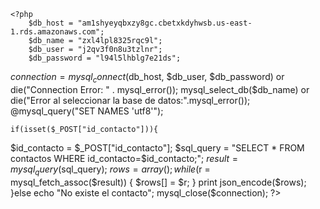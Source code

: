     <?php
        $db_host = "am1shyeyqbxzy8gc.cbetxkdyhwsb.us-east-1.rds.amazonaws.com";
        $db_name = "zxl4lpl8325rqc9l";
        $db_user = "j2qv3f0n8u3tzlnr";
        $db_password = "l94l5lhblg7e21ds";
  
  $connection = mysql_connect($db_host, $db_user, $db_password) or die("Connection Error: " . mysql_error());
  mysql_select_db($db_name) or die("Error al seleccionar la base de datos:".mysql_error());
  @mysql_query("SET NAMES 'utf8'");

	if(isset($_POST["id_contacto"])){

$id_contacto = $_POST["id_contacto"];
$sql_query = "SELECT * FROM contactos WHERE id_contacto=$id_contacto;";
$result = mysql_query($sql_query);
$rows = array();
while($r = mysql_fetch_assoc($result)) {
$rows[] = $r;
}
print json_encode($rows);
}else
echo "No existe el contacto";
mysql_close($connection);
?>
